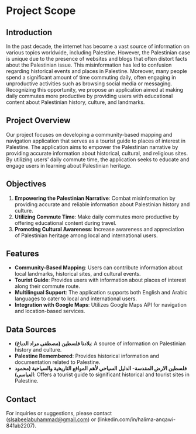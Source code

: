 # Project Scope

## Introduction
In the past decade, the internet has become a vast source of information on various topics worldwide, including Palestine. However, the Palestinian case is unique due to the presence of websites and blogs that often distort facts about the Palestinian issue. This misinformation has led to confusion regarding historical events and places in Palestine. Moreover, many people spend a significant amount of time commuting daily, often engaging in unproductive activities such as browsing social media or messaging. Recognizing this opportunity, we propose an application aimed at making daily commutes more productive by providing users with educational content about Palestinian history, culture, and landmarks.

## Project Overview
Our project focuses on developing a community-based mapping and navigation application that serves as a tourist guide to places of interest in Palestine. The application aims to empower the Palestinian narrative by providing accurate information about historical, cultural, and religious sites. By utilizing users' daily commute time, the application seeks to educate and engage users in learning about Palestinian heritage.

## Objectives
1. **Empowering the Palestinian Narrative**: Combat misinformation by providing accurate and reliable information about Palestinian history and culture.
2. **Utilizing Commute Time**: Make daily commutes more productive by offering educational content during travel.
3. **Promoting Cultural Awareness**: Increase awareness and appreciation of Palestinian heritage among local and international users.

## Features
- **Community-Based Mapping**: Users can contribute information about local landmarks, historical sites, and cultural events.
- **Tourist Guide**: Provides users with information about places of interest along their commute route.
- **Multilingual Support**: The application supports both English and Arabic languages to cater to local and international users.
- **Integration with Google Maps**: Utilizes Google Maps API for navigation and location-based services.

## Data Sources
- **بلادنا فلسطين (مصطفى مراد الدباغ)**: A source of information on Palestinian history and culture.
- **Palestine Remembered**: Provides historical information and documentation related to Palestine.
- **فلسطين الارض المقدسة- الدليل السياحي لأهم المواقع التاريخية والسياحية (محمود العباسي)**: Offers a tourist guide to significant historical and tourist sites in Palestine.


## Contact
For inquiries or suggestions, please contact (slsabeelabuhammad@gmail.com) or (linkedin.com/in/halima-anqawi-841ab2207).
